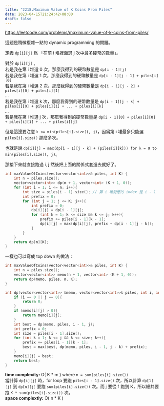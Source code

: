 ```yaml
---
title: "2218.Maximum Value of K Coins From Piles"
date: 2023-04-15T21:24:42+08:00
draft: false
---
```


https://leetcode.com/problems/maximum-value-of-k-coins-from-piles/

這題是稍微複雜一點的 dynamic programming 的問題。

定義 `dp[i][j]`  爲 「在前 i 堆裡面選 j 次中最多硬幣的數量」。

對於 `dp[i][j]` ，\
若是我在第 i 堆選 0 次，那麼我得到的硬幣數量是 `dp[i - 1][j]`\
若是我在第 i 堆選 1 次，那麼我得到的硬幣數量是 `dp[i - 1][j - 1] + piles[i][0]`\
若是我在第 i 堆選 2 次，那麼我得到的硬幣數量是 `dp[i - 1][j - 2] + piles[i][0] + piles[i][1]`\
...\
若是我在第 i 堆選 k 次，那麼我得到的硬幣數量是 `dp[i - 1][j - k] + piles[i][0] + piles[i][1] + ... + piles[i][k]`\
...\
若是我在第 i 堆選 j 次，那麼我得到的硬幣數量是 `dp[i - 1][0] + piles[i][0] + piles[i][1] + ... + piles[i][j]`

但是這邊要注意 `k <= min(piles[i].size(), j)`，因爲第 i 堆最多只能選 `piles[i].size()` 那麼多次。

也就是說 `dp[i][j] = max(dp[i - 1][j - k] + (piles[i][k])) for k = 0 to min(piles[i].size(), j)`。

那接下來就直接跑過 i, j 然後把上面的關係式套進去就好了。

```c++
int maxValueOfCoins(vector<vector<int>>& piles, int K) {
    int n = piles.size();
    vector<vector<int>> dp(n + 1, vector<int> (K + 1, 0));
    for (int i = 1; i <= n; i++){
        int size = piles[i - 1].size(); // 第 i 堆對應的 index 是 i - 1
        int prefix = 0;
        for (int j = 1; j <= K; j++){
            int prefix = 0;
            dp[i][j] = dp[i - 1][j];
            for (int k = 1; k <= size && k <= j; k++){
                prefix += piles[i - 1][k - 1];
                dp[i][j] = max(dp[i][j], prefix + dp[i - 1][j - k]);
            }
        }
    }
    return dp[n][K];
}
```

一樣也可以寫成 top down 的做法：

```c++
int maxValueOfCoins(vector<vector<int>>& piles, int K) {
    int n = piles.size();
    vector<vector<int>> memo(n + 1, vector<int> (K + 1, 0));
    return dp(memo, piles, n, K);
}

int dp(vector<vector<int>> &memo, vector<vector<int>>& piles, int i, int j){
    if (i == 0 || j == 0){
        return 0;
    }
    if (memo[i][j] > 0){
        return memo[i][j];
    }
    int best = dp(memo, piles, i - 1, j);
    int prefix = 0;
    int size = piles[i - 1].size();
    for (int k = 1; k <= j && k <= size; k++){
        prefix += piles[i - 1][k - 1];
        best = max(best, dp(memo, piles, i - 1, j - k) + prefix);
    }
    memo[i][j] = best;
    return best;
}
```

**time complexity:** O( K * m ) where `m = sum(piles[i].size())`\
當計算 `dp[i][j]` 時，for loop 要跑 `piles[i - 1].size()` 次，所以計算 `dp[1][j]` 到 `dp[n][j]` 要跑 `sum(piles[i].size())` 次。而 j 要從 1 跑到 K，所以總共要跑 `K * sum(piles[i].size())` 次。\
**space complextiy:** O( n * K )